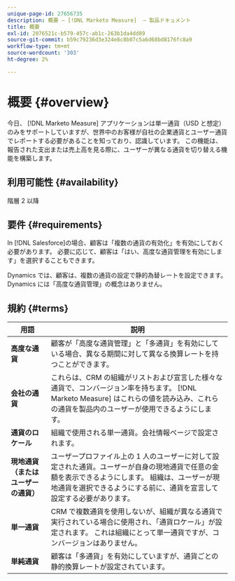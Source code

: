 ```yaml
---
unique-page-id: 27656735
description: 概要 — [!DNL Marketo Measure]  — 製品ドキュメント
title: 概要
exl-id: 2076521c-b579-457c-ab1c-263b1da4dd89
source-git-commit: b59c79236d3e324e8c8b07c5a6d68bd8176fc8a9
workflow-type: tm+mt
source-wordcount: '303'
ht-degree: 2%

---
```


# 概要 {#overview}

今日、 [!DNL Marketo Measure] アプリケーションは単一通貨（USD と想定）のみをサポートしていますが、世界中のお客様が自社の企業通貨とユーザー通貨でレポートする必要があることを知っており、認識しています。 この機能は、報告された支出または売上高を見る際に、ユーザーが異なる通貨を切り替える機能を構築します。

## 利用可能性 {#availability}

階層 2 以降

## 要件 {#requirements}

In [!DNL Salesforce]の場合、顧客は「複数の通貨の有効化」を有効にしておく必要があります。 必要に応じて、顧客は「はい、高度な通貨管理を有効にします」を選択することもできます。

Dynamics では、顧客は、複数の通貨の設定で静的為替レートを設定できます。 Dynamics には「高度な通貨管理」の概念はありません。

## 規約 {#terms}

| **用語** | 説明 |
|---|---|
| **高度な通貨** | 顧客が「高度な通貨管理」と「多通貨」を有効にしている場合、異なる期間に対して異なる換算レートを持つことができます。 |
| **会社の通貨** | これらは、CRM の組織がリストおよび宣言した様々な通貨で、コンバージョン率を持ちます。 [!DNL Marketo Measure] はこれらの値を読み込み、これらの通貨を製品内のユーザーが使用できるようにします。 |
| **通貨のロケール** | 組織で使用される単一通貨。会社情報ページで設定されます。 |
| **現地通貨（またはユーザーの通貨）** | ユーザープロファイル上の 1 人のユーザーに対して設定された通貨。ユーザーが自身の現地通貨で任意の金額を表示できるようにします。 組織は、ユーザーが現地通貨を選択できるようにする前に、通貨を宣言して設定する必要があります。 |
| **単一通貨** | CRM で複数通貨を使用しないが、組織が異なる通貨で実行されている場合に使用され、「通貨ロケール」が設定されます。 これは組織にとって単一通貨ですが、コンバージョンはありません。 |
| **単純通貨** | 顧客は「多通貨」を有効にしていますが、通貨ごとの静的換算レートが設定されています。 |
